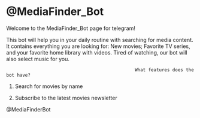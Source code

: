 # @MediaFinder_Bot
Welcome to the MediaFinder_Bot page for telegram!

This bot will help you in your daily routine with searching for media content. 
It contains everything you are looking for:
New movies; 
Favorite TV series, and your favorite home library with videos. 
Tired of watching, our bot will also select music for you.

                                                    What features does the bot have?


1) Search for movies by name

2) Subscribe to the latest movies newsletter

@MediaFinderBot
